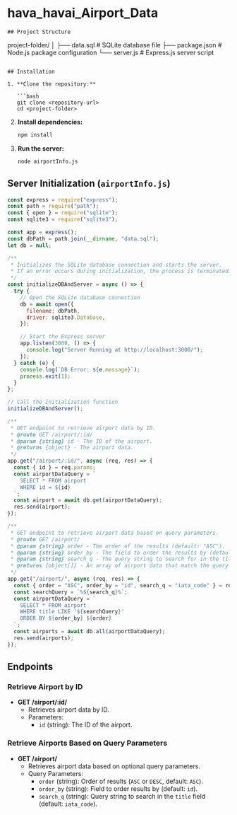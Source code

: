 # hava_havai_Airport_Data

```
## Project Structure

```
project-folder/
│
├── data.sql         # SQLite database file
├── package.json     # Node.js package configuration
└── server.js        # Express.js server script
```

## Installation

1. **Clone the repository:**

   ```bash
   git clone <repository-url>
   cd <project-folder>
   ```

2. **Install dependencies:**

   ```bash
   npm install
   ```

3. **Run the server:**

   ```bash
   node airportInfo.js
   ```

## Server Initialization (`airportInfo.js`)

```javascript
const express = require("express");
const path = require("path");
const { open } = require("sqlite");
const sqlite3 = require("sqlite3");

const app = express();
const dbPath = path.join(__dirname, "data.sql");
let db = null;

/**
 * Initializes the SQLite database connection and starts the server.
 * If an error occurs during initialization, the process is terminated.
 */
const initializeDBAndServer = async () => {
  try {
    // Open the SQLite database connection
    db = await open({
      filename: dbPath,
      driver: sqlite3.Database,
    });

    // Start the Express server
    app.listen(3000, () => {
      console.log("Server Running at http://localhost:3000/");
    });
  } catch (e) {
    console.log(`DB Error: ${e.message}`);
    process.exit(1);
  }
};

// Call the initialization function
initializeDBAndServer();

/**
 * GET endpoint to retrieve airport data by ID.
 * @route GET /airport/:id/
 * @param {string} id - The ID of the airport.
 * @returns {object} - The airport data.
 */
app.get("/airport/:id/", async (req, res) => {
  const { id } = req.params;
  const airportDataQuery = `
    SELECT * FROM airport
    WHERE id = ${id}
  `;
  const airport = await db.get(airportDataQuery);
  res.send(airport);
});

/**
 * GET endpoint to retrieve airport data based on query parameters.
 * @route GET /airport/
 * @param {string} order - The order of the results (default: "ASC").
 * @param {string} order_by - The field to order the results by (default: "id").
 * @param {string} search_q - The query string to search for in the title field (default: "iata_code").
 * @returns {object[]} - An array of airport data that match the query parameters.
 */
app.get("/airport/", async (req, res) => {
  const { order = "ASC", order_by = "id", search_q = "iata_code" } = req.query;
  const searchQuery = `%${search_q}%`;
  const airportDataQuery = `
    SELECT * FROM airport
    WHERE title LIKE '${searchQuery}'
    ORDER BY ${order_by} ${order}
  `;
  const airports = await db.all(airportDataQuery);
  res.send(airports);
});
```

## Endpoints

### Retrieve Airport by ID

- **GET /airport/:id/**
  - Retrieves airport data by ID.
  - Parameters:
    - `id` (string): The ID of the airport.

### Retrieve Airports Based on Query Parameters

- **GET /airport/**
  - Retrieves airport data based on optional query parameters.
  - Query Parameters:
    - `order` (string): Order of results (`ASC` or `DESC`, default: `ASC`).
    - `order_by` (string): Field to order results by (default: `id`).
    - `search_q` (string): Query string to search in the `title` field (default: `iata_code`).
```
